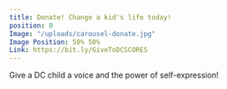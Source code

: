 ```yaml
---
title: Donate! Change a kid's life today!
position: 0
Image: "/uploads/carousel-donate.jpg"
Image Position: 50% 50%
Link: https://bit.ly/GiveToDCSCORES
---
```


Give a DC child a voice and the power of self-expression!